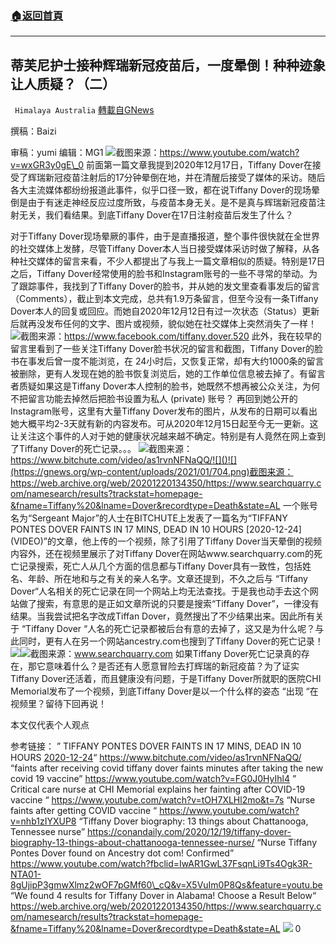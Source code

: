 ###  [:house:返回首頁](https://github.com/ourhimalayas/txt)
---

## 蒂芙尼护士接种辉瑞新冠疫苗后，一度晕倒！种种迹象让人质疑？（二）
` Himalaya Australia` [轉載自GNews](https://gnews.org/zh-hans/725471/)

撰稿：Baizi

审稿：yumi 编辑：MG1
![]()![](https://gnews.org/wp-content/uploads/2021/01/701.png)截图来源：https://www.youtube.com/watch?v=wxGR3y0gE\_0
前面第一篇文章我提到2020年12月17日，Tiffany Dover在接受了辉瑞新冠疫苗注射后的17分钟晕倒在地，并在清醒后接受了媒体的采访。随后各大主流媒体都纷纷报道此事件，似乎口径一致，都在说Tiffany Dover的现场晕倒是由于有迷走神经反应过度所致，与疫苗本身无关。是不是真与辉瑞新冠疫苗注射无关，我们看结果。到底Tiffany Dover在17日注射疫苗后发生了什么？

对于Tiffany Dover现场晕厥的事件，由于是直播报道，整个事件很快就在全世界的社交媒体上发酵，尽管Tiffany Dover本人当日接受媒体采访时做了解释，从各种社交媒体的留言来看，不少人都提出了与我上一篇文章相似的质疑。特别是17日之后，Tiffany Dover经常使用的脸书和Instagram账号的一些不寻常的举动。为了跟踪事件，我找到了Tiffany Dover的脸书，并从她的发文里查看事发后的留言（Comments），截止到本文完成，总共有1.9万条留言，但至今没有一条Tiffany Dover本人的回复或回应。而她自2020年12月12日有过一次状态（Status）更新后就再没发布任何的文字、图片或视频，貌似她在社交媒体上突然消失了一样！
![]()![](https://gnews.org/wp-content/uploads/2021/01/702-1.png)截图来源：https://www.facebook.com/tiffany.dover.520
此外，我在较早的留言里看到了一些关注Tiffany Dover脸书状况的留言和截图，Tiffany Dover的脸书在事发后曾一度不能浏览，在 24小时后，又恢复正常，却有大约1000条的留言被删除，更有人发现在她的脸书恢复浏览后，她的工作单位信息被去掉了。有留言者质疑如果这是Tiffany Dover本人控制的脸书，她既然不想再被公众关注，为何不把留言功能去掉然后把脸书设置为私人 (private) 账号？ 再回到她公开的Instagram账号，这里有大量Tiffany Dover发布的图片，从发布的日期可以看出她大概平均2-3天就有新的内容发布。可从2020年12月15日起至今无一更新。这让关注这个事件的人对于她的健康状况越来越不确定。特别是有人竟然在网上查到了Tiffany Dover的死亡记录。。。
![]()![](https://gnews.org/wp-content/uploads/2021/01/703.png)截图来源：https://www.bitchute.com/video/as1rvnNFNaQQ/![]()![](https://gnews.org/wp-content/uploads/2021/01/704.png)截图来源：https://web.archive.org/web/20201220134350/https://www.searchquarry.com/namesearch/results?trackstat=homepage-&fname=Tiffany%20&lname=Dover&recordtype=Death&state=AL
一个账号名为“Sergeant Major”的人士在BITCHUTE上发表了一篇名为“TIFFANY PONTES DOVER FAINTS IN 17 MINS, DEAD IN 10 HOURS [2020-12-24] (VIDEO)”的文章，他上传的一个视频，除了引用了Tiffany Dover当天晕倒的视频内容外，还在视频里展示了对Tiffany Dover在网站www.searchquarry.com的死亡记录搜索，死亡人从几个方面的信息都与Tiffany Dover具有一致性，包括姓名、年龄、所在地和与之有关的亲人名字。文章还提到，不久之后与 “Tiffany Dover“人名相关的死亡记录在同一个网站上均无法查找。于是我也动手去这个网站做了搜索，有意思的是正如文章所说的只要是搜索“Tiffany Dover”，一律没有结果。当我尝试把名字改成Tiffan Dover，竟然搜出了不少结果出来。因此所有关于 “Tiffany Dover “人名的死亡记录都被后台有意的去掉了，这又是为什么呢？与此同时，更有人在另一个网站ancestry.com也搜到了Tiffany Dover的死亡记录！
![]()![](https://gnews.org/wp-content/uploads/2021/01/705.png)![]()![](https://gnews.org/wp-content/uploads/2021/01/706.png)截图来源：www.searchquarry.com
如果Tiffany Dover死亡记录真的存在，那它意味着什么？是否还有人愿意冒险去打辉瑞的新冠疫苗？为了证实Tiffany Dover还活着，而且健康没有问题，于是Tiffany Dover所就职的医院CHI Memorial发布了一个视频，到底Tiffany Dover是以一个什么样的姿态 “出现 “在视频里？留待下回再说！

本文仅代表个人观点

参考链接：
” TIFFANY PONTES DOVER FAINTS IN 17 MINS, DEAD IN 10 HOURS [2020-12-24](VIDEO)“ https://www.bitchute.com/video/as1rvnNFNaQQ/
“faints after receiving covid tiffany dover faints minutes after taking the new covid 19 vaccine”
https://www.youtube.com/watch?v=FG0J0HyIhl4
” Critical care nurse at CHI Memorial explains her fainting after COVID-19 vaccine “
https://www.youtube.com/watch?v=tOH7XLHl2mo&t=7s
“Nurse faints after getting COVID vaccine “
https://www.youtube.com/watch?v=nhb1zIYXUP8
“Tiffany Dover biography: 13 things about Chattanooga, Tennessee nurse”
https://conandaily.com/2020/12/19/tiffany-dover-biography-13-things-about-chattanooga-tennessee-nurse/
“Nurse Tiffany Pontes Dover found on Ancestry dot com! Confirmed”
https://www.youtube.com/watch?fbclid=IwAR1GwL37FsqnLi9Ts4Ogk3R-NTA01-8gUjipP3gmwXlmz2wOF7pGMf60\_cQ&v=X5VuIm0P8Qs&feature=youtu.be
“We found 4 results for Tiffany Dover in Alabama! Choose a Result Below“
https://web.archive.org/web/20201220134350/https://www.searchquarry.com/namesearch/results?trackstat=homepage-&fname=Tiffany%20&lname=Dover&recordtype=Death&state=AL
![]()![](https://gnews.org/wp-content/uploads/2021/01/澳喜图标.png)
0
